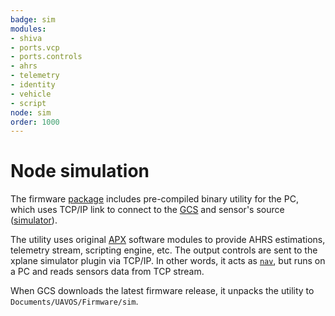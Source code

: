 ```yaml
---
badge: sim
modules:
- shiva
- ports.vcp
- ports.controls
- ahrs
- telemetry
- identity
- vehicle
- script
node: sim
order: 1000
---
```


# Node simulation

The firmware [package](https://github.com/uavos/apx-ap/releases/latest) includes pre-compiled binary utility for the PC, which uses TCP/IP link to connect to the [GCS](sim) and sensor's source ([simulator](/gcs/sim)).

The utility uses original [APX](/fw) software modules to provide AHRS estimations, telemetry stream, scripting engine, etc. The output controls are sent to the xplane simulator plugin via TCP/IP. In other words, it acts as [`nav`](nav), but runs on a PC and reads sensors data from TCP stream.

When GCS downloads the latest firmware release, it unpacks the utility to `Documents/UAVOS/Firmware/sim`.
